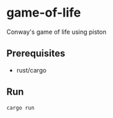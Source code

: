 # game-of-life
Conway's game of life using piston

## Prerequisites
* rust/cargo


## Run
```
cargo run
```
